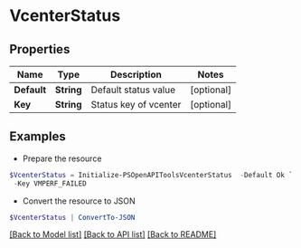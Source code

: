 # VcenterStatus
## Properties

Name | Type | Description | Notes
------------ | ------------- | ------------- | -------------
**Default** | **String** | Default status value | [optional] 
**Key** | **String** | Status key of vcenter | [optional] 

## Examples

- Prepare the resource
```powershell
$VcenterStatus = Initialize-PSOpenAPIToolsVcenterStatus  -Default Ok `
 -Key VMPERF_FAILED
```

- Convert the resource to JSON
```powershell
$VcenterStatus | ConvertTo-JSON
```

[[Back to Model list]](../README.md#documentation-for-models) [[Back to API list]](../README.md#documentation-for-api-endpoints) [[Back to README]](../README.md)


